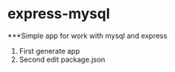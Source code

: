 # express-mysql
***Simple app for work with mysql and express
1. First generate app
2. Second edit package.json
